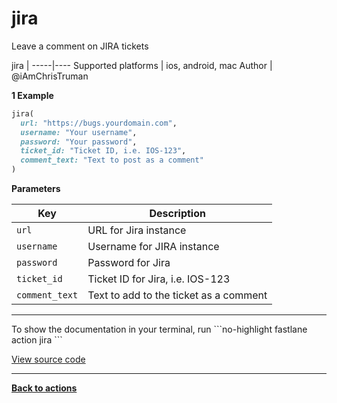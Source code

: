 # jira


Leave a comment on JIRA tickets







jira |
-----|----
Supported platforms | ios, android, mac
Author | @iAmChrisTruman



**1 Example**

```ruby
jira(
  url: "https://bugs.yourdomain.com",
  username: "Your username",
  password: "Your password",
  ticket_id: "Ticket ID, i.e. IOS-123",
  comment_text: "Text to post as a comment"
)
```





**Parameters**

Key | Description
----|------------
  `url` | URL for Jira instance
  `username` | Username for JIRA instance
  `password` | Password for Jira
  `ticket_id` | Ticket ID for Jira, i.e. IOS-123
  `comment_text` | Text to add to the ticket as a comment




<hr />
To show the documentation in your terminal, run
```no-highlight
fastlane action jira
```

<a href="https://github.com/fastlane/fastlane/blob/master/fastlane/lib/fastlane/actions/jira.rb" target="_blank">View source code</a>

<hr />

<a href="/actions"><b>Back to actions</b></a>
